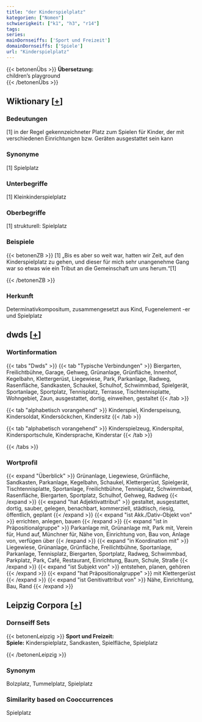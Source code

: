```yaml
---
title: "der Kinderspielplatz"
kategorien: ["Nomen"]
schwierigkeit: ["k1", "h3", "r14"]
tags:
series:
mainDornseiffs: ['Sport und Freizeit']
domainDornseiffs: ['Spiele']
url: "Kinderspielplatz"
---
```


{{< betonenÜbs >}}
**Übersetzung:**  
children’s playground  
{{< /betonenÜbs >}}

## Wiktionary [[+](https://de.wiktionary.org/wiki/Kinderspielplatz)]

### Bedeutungen
[1] in der Regel gekennzeichneter Platz zum Spielen für Kinder, der mit verschiedenen Einrichtungen bzw. Geräten ausgestattet sein kann  

### Synonyme
[1] Spielplatz  

### Unterbegriffe
[1] Kleinkinderspielplatz  

### Oberbegriffe
[1] strukturell: Spielplatz  

### Beispiele
{{< betonenZB >}}
[1] „Bis es aber so weit war, hatten wir Zeit, auf den Kinderspielplatz zu gehen, und dieser für mich sehr unangenehme Gang war so etwas wie ein Tribut an die Gemeinschaft um uns herum.“[1]  

{{< /betonenZB >}}
### Herkunft
Determinativkompositum, zusammengesetzt aus Kind, Fugenelement -er und Spielplatz  



## dwds [[+](https://www.dwds.de/wb/Kinderspielplatz)]

### Wortinformation
{{< tabs "Dwds" >}}
{{< tab "Typische Verbindungen" >}}
Biergarten, Freilichtbühne, Garage, Gehweg, Grünanlage, Grünfläche, Innenhof, Kegelbahn, Klettergerüst, Liegewiese, Park, Parkanlage, Radweg, Rasenfläche, Sandkasten, Schaukel, Schulhof, Schwimmbad, Spielgerät, Sportanlage, Sportplatz, Tennisplatz, Terrasse, Tischtennisplatte, Wohngebiet, Zaun, ausgestattet, dortig, einweihen, gestaltet
{{< /tab >}}

{{< tab "alphabetisch vorangehend" >}}
Kinderspiel, Kinderspeisung, Kindersoldat, Kindersöckchen, Kindersitz
{{< /tab >}}

{{< tab "alphabetisch vorangehend" >}}
Kinderspielzeug, Kinderspital, Kindersportschule, Kindersprache, Kinderstar
{{< /tab >}}

{{< /tabs >}}

### Wortprofil
{{< expand "Überblick" >}} Grünanlage, Liegewiese, Grünfläche, Sandkasten, Parkanlage, Kegelbahn, Schaukel, Klettergerüst, Spielgerät, Tischtennisplatte, Sportanlage, Freilichtbühne, Tennisplatz, Schwimmbad, Rasenfläche, Biergarten, Sportplatz, Schulhof, Gehweg, Radweg {{< /expand >}}
{{< expand "hat Adjektivattribut" >}} gestaltet, ausgestattet, dortig, sauber, gelegen, benachbart, kommerziell, städtisch, riesig, öffentlich, geplant {{< /expand >}}
{{< expand "ist Akk./Dativ-Objekt von" >}} errichten, anlegen, bauen {{< /expand >}}
{{< expand "ist in Präpositionalgruppe" >}} Parkanlage mit, Grünanlage mit, Park mit, Verein für, Hund auf, Münchner für, Nähe von, Einrichtung von, Bau von, Anlage von, verfügen über {{< /expand >}}
{{< expand "in Koordination mit" >}} Liegewiese, Grünanlage, Grünfläche, Freilichtbühne, Sportanlage, Parkanlage, Tennisplatz, Biergarten, Sportplatz, Radweg, Schwimmbad, Parkplatz, Park, Café, Restaurant, Einrichtung, Baum, Schule, Straße {{< /expand >}}
{{< expand "ist Subjekt von" >}} entstehen, planen, gehören {{< /expand >}}
{{< expand "hat Präpositionalgruppe" >}} mit Klettergerüst {{< /expand >}}
{{< expand "ist Genitivattribut von" >}} Nähe, Einrichtung, Bau, Rand {{< /expand >}}

## Leipzig Corpora [[+](https://corpora.uni-leipzig.de/en/res?word=Kinderspielplatz&corpusId=deu_newscrawl-public_2018)]

### Dornseiff Sets
{{< betonenLeipzig >}}
**Sport und Freizeit:**  
**Spiele:** Kinderspielplatz, Sandkasten, Spielfläche, Spielplatz  

{{< /betonenLeipzig >}}

### Synonym
Bolzplatz, Tummelplatz, Spielplatz


### Similarity based on Cooccurrences
Spielplatz

